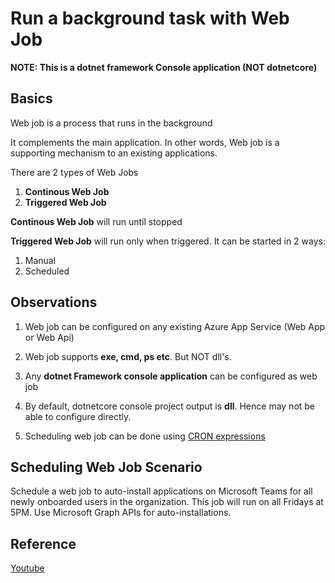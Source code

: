 # Run a background task with Web Job
**NOTE: This is a dotnet framework Console application (NOT dotnetcore)**

## Basics
Web job is a process that runs in the background

It complements the main application. In other words, Web job is a supporting mechanism to an existing applications.

There are 2 types of Web Jobs
  1. **Continous Web Job**
  2. **Triggered Web Job**

**Continous Web Job** will run until stopped

**Triggered Web Job** will run only when triggered. It can be started in 2 ways:
  1. Manual
  2. Scheduled


## Observations
1. Web job can be configured on any existing Azure App Service (Web App or Web Api)

2. Web job supports **exe, cmd, ps etc**. But NOT dll's.

3. Any **dotnet Framework console application** can be configured as web job

4. By default, dotnetcore console project output is **dll**. Hence may not be able to configure directly.

5. Scheduling web job can be done using [CRON expressions](https://docs.microsoft.com/en-in/azure/app-service/webjobs-create#ncrontab-expressions)
   
   
## Scheduling Web Job Scenario
Schedule a web job to auto-install applications on Microsoft Teams for all newly onboarded users in the organization. This job will run on all Fridays at 5PM. Use Microsoft Graph APIs for auto-installations.

## Reference
[Youtube](https://www.youtube.com/watch?v=-A6hsUPSkWU)
